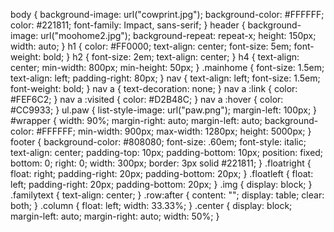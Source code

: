 body { 
       background-image: url("cowprint.jpg");
       background-color: #FFFFFF;
       color: #221811;
       font-family: Impact, sans-serif; }
header {
       background-image: url("moohome2.jpg");
       background-repeat: repeat-x;
       height: 150px;
       width: auto; }
h1 { color: #FF0000;
     text-align: center;
     font-size: 5em;
     font-weight: bold; }
h2 { font-size: 2em;
     text-align: center; }
h4 {
      text-align: center;
      min-width: 800px;
      min-height: 50px; }
.mainhome { font-size: 1.5em;
            text-align: left;
            padding-right: 80px; }
nav { text-align: left;
      font-size: 1.5em;
      font-weight: bold; }
nav a { 
      text-decoration: none; }
nav a :link { color: #FEF6C2; }
nav a :visited { color: #D2B48C; }
nav a :hover { color: #CC9933; }
ul.paw { list-style-image: url("paw.png");
         margin-left: 100px; }
#wrapper {
      width: 90%;
      margin-right: auto;
      margin-left: auto;
      background-color: #FFFFFF;
      min-width: 900px;
      max-width: 1280px;
      height: 5000px; }
footer { 
      background-color: #808080;
      font-size: .60em;
      font-style: italic;
      text-align: center;
      padding-top: 10px;
      padding-bottom: 10px;
      position: fixed;
      bottom: 0;
      right: 0;
      width: 300px;
      border: 3px solid #221811; }
.floatright { float: right;
             padding-right: 20px;
             padding-bottom: 20px; }
.floatleft { float: left;
             padding-right: 20px;
             padding-bottom: 20px; }
.img { display: block; }
.familytext { text-align: center; }
.row:after {
  content: "";
  display: table;
  clear: both; }
.column {
  float: left;
  width: 33.33%; }
.center {
  display: block;
  margin-left: auto;
  margin-right: auto;
  width: 50%;
}
